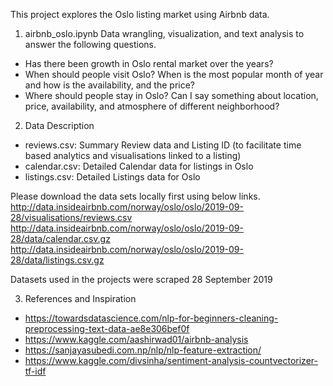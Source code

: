 This project explores the Oslo listing market using Airbnb data.

1. airbnb_oslo.ipynb
Data wrangling, visualization, and text analysis to answer the following questions.
- Has there been growth in Oslo rental market over the years?
- When should people visit Oslo? When is the most popular month of year and how is the availability, and the price?
- Where should people stay in Oslo? Can I say something about location, price, availability, and atmosphere of different neighborhood?

2. Data
Description
- reviews.csv: Summary Review data and Listing ID (to facilitate time based analytics and visualisations linked to a listing)
- calendar.csv: Detailed Calendar data for listings in Oslo
- listings.csv: Detailed Listings data for Oslo

Please download the data sets locally first using below links. 
http://data.insideairbnb.com/norway/oslo/oslo/2019-09-28/visualisations/reviews.csv
http://data.insideairbnb.com/norway/oslo/oslo/2019-09-28/data/calendar.csv.gz
http://data.insideairbnb.com/norway/oslo/oslo/2019-09-28/data/listings.csv.gz

Datasets used in the projects were scraped 28 September 2019

3. References and Inspiration
- https://towardsdatascience.com/nlp-for-beginners-cleaning-preprocessing-text-data-ae8e306bef0f
- https://www.kaggle.com/aashirwad01/airbnb-analysis
- https://sanjayasubedi.com.np/nlp/nlp-feature-extraction/
- https://www.kaggle.com/divsinha/sentiment-analysis-countvectorizer-tf-idf